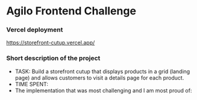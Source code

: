 # Agilo Frontend Challenge

### Vercel deployment
https://storefront-cutup.vercel.app/

### Short description of the project
- TASK: Build a storefront cutup that displays products in a grid (landing page) and allows customers to visit a details page for each product.
- TIME SPENT: 
- The implementation that was most challenging and I am most proud of: